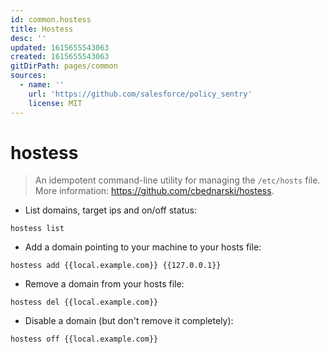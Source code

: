 ```yaml
---
id: common.hostess
title: Hostess
desc: ''
updated: 1615655543063
created: 1615655543063
gitDirPath: pages/common
sources:
  - name: ''
    url: 'https://github.com/salesforce/policy_sentry'
    license: MIT
---
```

# hostess

> An idempotent command-line utility for managing the `/etc/hosts` file.
> More information: <https://github.com/cbednarski/hostess>.

- List domains, target ips and on/off status:

`hostess list`

- Add a domain pointing to your machine to your hosts file:

`hostess add {{local.example.com}} {{127.0.0.1}}`

- Remove a domain from your hosts file:

`hostess del {{local.example.com}}`

- Disable a domain (but don't remove it completely):

`hostess off {{local.example.com}}`

